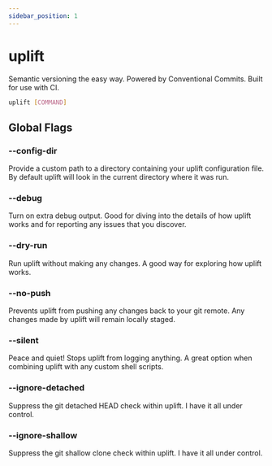 ```yaml
---
sidebar_position: 1
---
```


# uplift

Semantic versioning the easy way. Powered by Conventional Commits. Built for use with CI.

```sh
uplift [COMMAND]
```

## Global Flags

### --config-dir

Provide a custom path to a directory containing your uplift configuration file. By default uplift will look in the current directory where it was run.

### --debug

Turn on extra debug output. Good for diving into the details of how uplift works and for reporting any issues that you discover.

### --dry-run

Run uplift without making any changes. A good way for exploring how uplift works.

### --no-push

Prevents uplift from pushing any changes back to your git remote. Any changes made by uplift will remain locally staged.

### --silent

Peace and quiet! Stops uplift from logging anything. A great option when combining uplift with any custom shell scripts.

### --ignore-detached

Suppress the git detached HEAD check within uplift. I have it all under control.

### --ignore-shallow

Suppress the git shallow clone check within uplift. I have it all under control.
